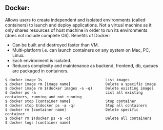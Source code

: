 ## Docker:
Allows users to create independent and isolated environments (called containers) to launch and deploy applications. Not a virtual machine as it
only shares resources of host machine in order to run its environments (does not include complete OS). Benefits of Docker:
- Can be built and destroyed faster than VM.
- Multi-platform i.e. can launch containers on any system on Mac, PC, Linux.
- Each environment is isolated.
- Reduces complexity and maintenance as backend, frontend, db, queues are packaged in containers.

```
$ docker image 1s                             List images
$ docker image rm [image name]                Delete a specific image
$ docker image rm $(docker images -a -q)      Delete existing images
$ docker ps -a                                List all existing containers, running and not running
$ docker stop [container name]                Stop container
$ docker stop $(docker ps -a -q)              Stop all containers
$ docker rm [container name]                  Delete specific container
$ docker rm $(docker ps -a -q)                Delete all containers
$ docker logs [container name]
```
